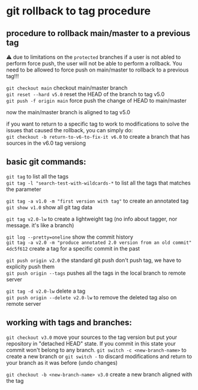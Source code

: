 # git rollback to tag procedure

## procedure to rollback main/master to a previous tag
:warning: due to limitations on the `protected` branches if a user is not abled to perform force push, the user will not be able to perform a rollback. You need to be allowed to force push on main/master to rollback to a previous tag!!!

`git checkout main` checkout main/master branch           
`git reset --hard v5.0` reset the HEAD of the branch to tag v5.0          
`git push -f origin main` force push the change of HEAD to main/master

now the main/master branch is aligned to tag v5.0        


if you want to return to a specific tag to work to modifications to solve the issues that caused the rollback, you can simply do:          
`git checkout -b return-to-v6-to-fix-it v6.0` to create a branch that has sources in the v6.0 tag versiong



## basic git commands:

`git tag` to list all the tags          
`git tag -l "search-test-with-wildcards-*` to list all the tags that matches the parameter           

`git tag -a v1.0 -m "first version with tag"` to create an annotated tag        
`git show v1.0` show all git tag data

`git tag v2.0-lw` to create a lightweight tag (no info about tagger, nor message. it's like a branch)     

`git log --pretty=oneline` show the commit history          
`git tag -a v2.0 -m "produce annotated 2.0 version from an old commit" 4dc5f612` create a tag for a specific commit in the past

`git push origin v2.0` the standard git push don't push tag, we have to explicity push them                    
`git push origin --tags` pushes all the tags in the local branch to remote server

`git tag -d v2.0-lw` delete a tag           
`git push origin --delete v2.0-lw` to remove the deleted tag also on remote server

## working with tags and branches:

`git checkout v3.0` move your sources to the tag version but put your repository in "detached HEAD" state. If you commit in this state your commit won't belong to any branch. `git switch -c <new-branch-name>` to create a new branch or `git switch -` to discard modifications and return to your branch as it was before (undo changes)                         

`git checkout -b <new-branch-name> v3.0` create a new branch aligned with the tag          


